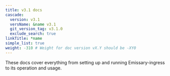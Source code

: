 ```yaml
---
title: v3.1 docs
cascade:
  version: v3.1
  versName: &name v3.1
  git_version_tag: v3.1.0
  exclude_search: true
linkTitle: *name
simple_list: true
weight: -310 # Weight for doc version vX.Y should be -XY0
---
```


These docs cover everything from setting up and running Emissary-ingress to its operation and usage.
